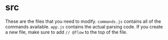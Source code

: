 # src

These are the files that you need to modify. `commands.js` contains all of the commands available. `app.js` contains the actual parsing code. If you create a new file, make sure to add `// @flow` to the top of the file.
